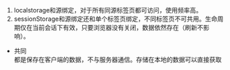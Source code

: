 1. localstorage和源绑定，对于所有同源标签页都可访问，使用频率高。
2. sessionStorage和源绑定还和单个标签页绑定，不同标签页不可共用。生命周期仅在当前会话下有效，只要浏览器没有关闭，数据依然存在（刷新不影响）。

* 共同	
都是保存在客户端的数据，不与服务器通信。存储在本地的数据可以直接获取